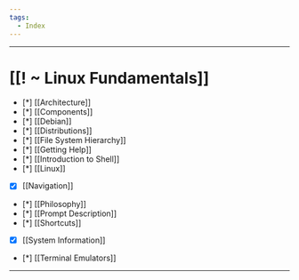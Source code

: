```yaml
---
tags:
  - Index
---
```

___
# [[! ~ Linux Fundamentals]]

- [*] [[Architecture]]
- [*] [[Components]]
- [*] [[Debian]]
- [*] [[Distributions]]
- [*] [[File System Hierarchy]]
- [*] [[Getting Help]]
- [*] [[Introduction to Shell]]
- [*] [[Linux]]
- [x] [[Navigation]]
- [*] [[Philosophy]]
- [*] [[Prompt Description]]
- [*] [[Shortcuts]]
- [x] [[System Information]]
- [*] [[Terminal Emulators]]
___